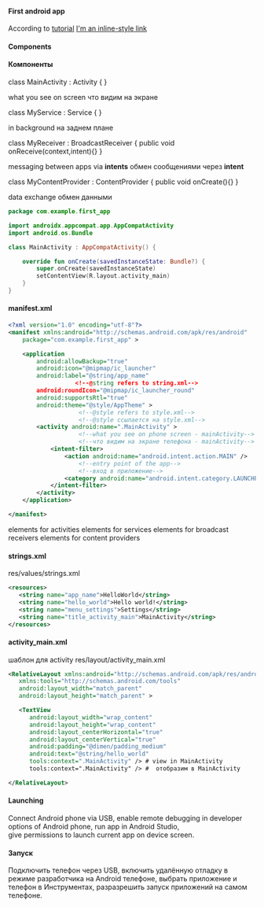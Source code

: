 #### First android app

According to [tutorial](https://www.tutorialspoint.com/android/android_hello_world_example.html)
[I'm an inline-style link](https://www.google.com)

#### Components
#### Компоненты


class MainActivity : Activity {
}

what you see on screen
что видим на экране

class MyService : Service {
}

in background
на заднем плане


class MyReceiver : BroadcastReceiver {
   public void onReceive(context,intent){}
}

messaging between apps via **intents**
обмен сообщениями через **intent**


class MyContentProvider : ContentProvider {
   public void onCreate(){}
}

data exchange
обмен данными

``` kotlin
package com.example.first_app

import androidx.appcompat.app.AppCompatActivity
import android.os.Bundle

class MainActivity : AppCompatActivity() {

    override fun onCreate(savedInstanceState: Bundle?) {
        super.onCreate(savedInstanceState)
        setContentView(R.layout.activity_main)
    }
}
```



#### manifest.xml
``` xml
<?xml version="1.0" encoding="utf-8"?>
<manifest xmlns:android="http://schemas.android.com/apk/res/android"
    package="com.example.first_app" >

    <application
        android:allowBackup="true"
        android:icon="@mipmap/ic_launcher"
        android:label="@string/app_name"   
                   <!--@string refers to string.xml-->
        android:roundIcon="@mipmap/ic_launcher_round"
        android:supportsRtl="true"
        android:theme="@style/AppTheme" >
                    <!--@style refers to style.xml-->
                    <!--@style ссылается на style.xml-->
        <activity android:name=".MainActivity" >
                    <!--what you see on phone screen - mainActivity-->
                    <!--что видим на экране телефона - mainActivity-->
            <intent-filter>
                <action android:name="android.intent.action.MAIN" />
                    <!--entry point of the app-->
                    <!--вход в приложение-->
                <category android:name="android.intent.category.LAUNCHER" />
            </intent-filter>
        </activity>
    </application>

</manifest>
```

<activity>elements for activities
<service> elements for services
<receiver> elements for broadcast receivers
<provider> elements for content providers


#### strings.xml
res/values/strings.xml
``` xml
<resources>
   <string name="app_name">HelloWorld</string>
   <string name="hello_world">Hello world!</string>
   <string name="menu_settings">Settings</string>
   <string name="title_activity_main">MainActivity</string>
</resources>
```

####  activity_main.xml
шаблон для activity
res/layout/activity_main.xml
``` xml
<RelativeLayout xmlns:android="http://schemas.android.com/apk/res/android"
   xmlns:tools="http://schemas.android.com/tools"
   android:layout_width="match_parent"
   android:layout_height="match_parent" >

   <TextView
      android:layout_width="wrap_content"
      android:layout_height="wrap_content"
      android:layout_centerHorizontal="true"
      android:layout_centerVertical="true"
      android:padding="@dimen/padding_medium"
      android:text="@string/hello_world"
      tools:context=".MainActivity" /> # view in MainActivity
      tools:context=".MainActivity" /> #  отобразим в MainActivity

</RelativeLayout>
```

#### Launching
Connect Android phone via USB, enable remote debugging in developer options of Android phone, 
run app in Android Studio,    
give permissions to launch current app on device screen.

#### Запуск
Подключить телефон через USB, включить удалённую отладку в режиме разработчика на Android телефоне,
выбрать приложение и телефон в Инструментах,
разразрешить запуск приложений на самом телефоне.
